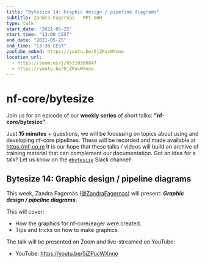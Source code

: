 ```yaml
---
title: "Bytesize 14: Graphic design / pipeline diagrams"
subtitle: Zandra Fagernäs - MPI-SHH
type: talk
start_date: "2021-05-25"
start_time: "13:00 CEST"
end_date: "2021-05-25"
end_time: "13:30 CEST"
youtube_embed: https://youtu.be/5jZPucWXnno
location_url:
  - https://zoom.us/j/95310380847
  - https://youtu.be/5jZPucWXnno
---
```


# nf-core/bytesize

Join us for an episode of our **weekly series** of short talks: **“nf-core/bytesize”**.

Just **15 minutes** + questions, we will be focussing on topics about using and developing nf-core pipelines.
These will be recorded and made available at <https://nf-co.re>
It is our hope that these talks / videos will build an archive of training material that can complement our documentation.
Got an idea for a talk? Let us know on the [`#bytesize`](https://nfcore.slack.com/channels/bytesize) Slack channel!

## Bytesize 14: Graphic design / pipeline diagrams

This week, Zandra Fagernäs ([@ZandraFagernas](http://github.com/ZandraFagernas/)) will present: _**Graphic design / pipeline diagrams.**_

This will cover:

* How the graphics for nf-core/eager were created. 
* Tips and tricks on how to make graphics.

The talk will be presented on Zoom and live-streamed on YouTube:

* YouTube: <https://youtu.be/5jZPucWXnno>
